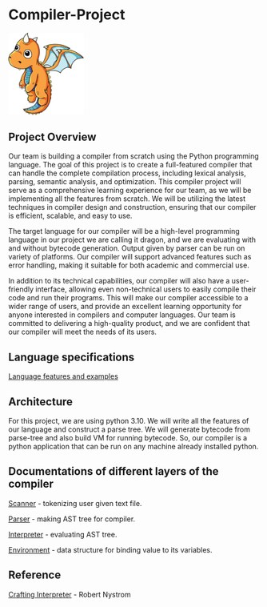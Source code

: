 # **Compiler-Project**
<img src="img/dragon.png" width=30% height=30%>


## **Project Overview**
Our team is building a compiler from scratch using the Python programming language. The goal of this project is to create a full-featured compiler that can handle the complete compilation process, including lexical analysis, parsing, semantic analysis, and optimization. This compiler project will serve as a comprehensive learning experience for our team, as we will be implementing all the features from scratch. We will be utilizing the latest techniques in compiler design and construction, ensuring that our compiler is efficient, scalable, and easy to use.

The target language for our compiler will be a high-level programming language in our project we are calling it dragon, and we are evaluating with and without bytecode generation. Output given by parser can be run on variety of platforms. Our compiler will support advanced features such as error handling, making it suitable for both academic and commercial use.

In addition to its technical capabilities, our compiler will also have a user-friendly interface, allowing even non-technical users to easily compile their code and run their programs. This will make our compiler accessible to a wider range of users, and provide an excellent learning opportunity for anyone interested in compilers and computer languages. Our team is committed to delivering a high-quality product, and we are confident that our compiler will meet the needs of its users.

## **Language specifications**

[Language features and examples](docs/LS.md)

## **Architecture**

For this project, we are using python 3.10. We will write all the features of our language and construct a parse tree. We will generate bytecode from parse-tree and also build VM for running bytecode. So, our compiler is a python application that can be run on any machine already installed python.

## **Documentations of different layers of the compiler**

[Scanner](docs/SCANNER.md) - tokenizing user given text file.

[Parser](docs/PARSER.md) - making AST tree for compiler.

[Interpreter](docs/INTERPRETER.md) - evaluating AST tree.

[Environment](docs/ENVIRONMENT.md) - data structure for binding value to its variables.

## **Reference**

[Crafting Interpreter](https://craftinginterpreters.com/contents.html) - Robert Nystrom